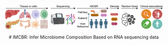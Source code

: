 ![Logo](Figure.Pipeline.jpg)

<div align="center">
# IMCBR: Infer Microbiome Composition Based on RNA sequencing data
</div>
